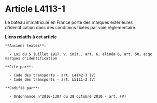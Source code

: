 # Article L4113-1

Le bateau immatriculé en France porte des marques extérieures d'identification dans des conditions fixées par voie
réglementaire.

**Liens relatifs à cet article**

	**Anciens textes**:

	  - Loi du 5 juillet 1917, v. init., art. 6, alinéa 6, art. 50, ecqc marques d'identification

	**Cité par**:

	  - Code des transports - art. L4142-3 (V)
	  - Code des transports - art. L5111-2 (V)

	**Codifié par**:

	  - Ordonnance n°2010-1307 du 28 octobre 2010 - art. (V)
